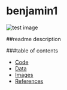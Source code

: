 # benjamin1
![test image](https://images.unsplash.com/photo-1601979031925-424e53b6caaa?q=80&w=3387&auto=format&fit=crop&ixlib=rb-4.0.3&ixid=M3wxMjA3fDB8MHxwaG90by1wYWdlfHx8fGVufDB8fHx8fA%3D%3D)

##readme description

###table of contents

- [Code](https://github.com/brutucas/benjamin1/tree/main/code)
- [Data](https://github.com/brutucas/benjamin1/tree/main/data)
- [Images](https://github.com/brutucas/benjamin1/tree/main/images)
- [References](https://github.com/brutucas/benjamin1/tree/main/references)
